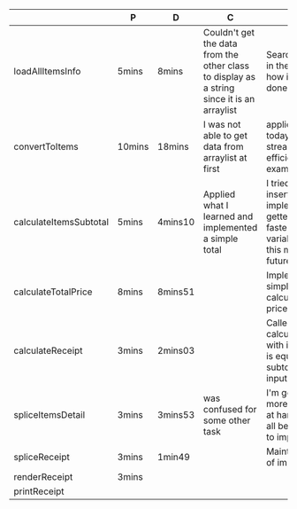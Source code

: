 |   |  P | D  | C  | A  |
|---|---|---|---|---|
|  loadAllItemsInfo| 5mins  | 8mins  | Couldn't get the data from the other class to display as a string since it is an arraylist  |  Search for guides in the internet on how it can be done |
| convertToItems  | 10mins  | 18mins  | I was not able to get data from arraylist at first  | applied the lesson today from java streams to code efficiently see the examples  |
| calculateItemsSubtotal  |  5mins | 4mins10  | Applied what I learned and implemented a simple total  | I tried using the alt insert to implement the getter and setter faster for the variables will use this more in the future  |
| calculateTotalPrice  | 8mins  | 8mins51  |   | Implemented a simple way of calculating total price  |
|  calculateReceipt |  3mins | 2mins03  |   | Called the List calculateTotalPrice with its input and it is equals to subtotal with its input  |
| spliceItemsDetail  |  3mins | 3mins53  | was confused for some other task  | I'm gonna focus more on the task at hand and plan it all before starting to implement  |
| spliceReceipt  |  3mins | 1min49  |   | Maintain this pace of improvement  |
| renderReceipt  | 3mins  |   |   |   |
|printReceipt   |   |   |   |   |



